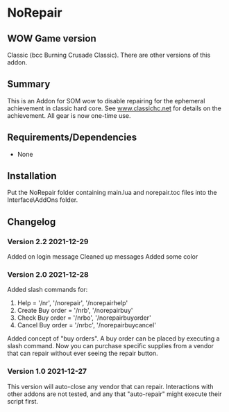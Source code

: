 # NoRepair

## WOW Game version
Classic (bcc Burning Crusade Classic). There are other versions of this addon.

## Summary
This is an Addon for SOM wow to disable repairing for the ephemeral achievement in classic hard core. See www.classichc.net for details on the achievement.
All gear is now one-time use.

## Requirements/Dependencies
* None

## Installation
Put the NoRepair folder containing main.lua and norepair.toc files into the Interface\AddOns folder.

## Changelog

### Version 2.2 2021-12-29
Added on login message
Cleaned up messages
Added some color

### Version 2.0 2021-12-28
Added slash commands for:
1. Help             = '/nr', '/norepair', '/norepairhelp'
2. Create Buy order = '/nrb', '/norepairbuy'
3. Check Buy order  = '/nrbo', '/norepairbuyorder'
4. Cancel Buy order = '/nrbc', '/norepairbuycancel'

Added concept of "buy orders". A buy order can be placed by executing a slash command. Now you can purchase specific supplies from a vendor that can repair without ever seeing the repair button.

### Version 1.0 2021-12-27
This version will auto-close any vendor that can repair. Interactions with other addons are not tested, and any that "auto-repair" might execute their script first.
